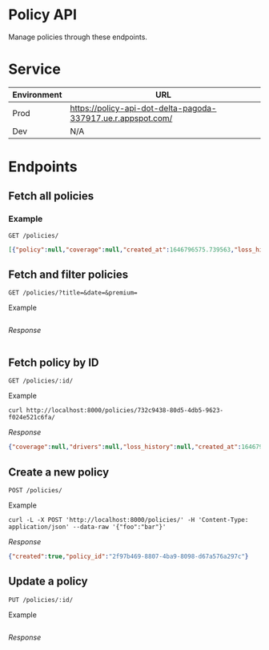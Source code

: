 # Policy API

Manage policies through these endpoints.

# Service

| Environment | URL |
| ----------- | --- |
| Prod | https://policy-api-dot-delta-pagoda-337917.ue.r.appspot.com/ |
| Dev  |  N/A  |


# Endpoints

## Fetch all policies

### Example

```http
GET /policies/
```

```json
[{"policy":null,"coverage":null,"created_at":1646796575.739563,"loss_history":null,"documents":{},"drivers":null,"insured":null,"id":"732c9438-80d5-4db5-9623-f024e521c6fa"},{"drivers":null,"policy":null,"insured":null,"documents":{},"loss_history":null,"created_at":1646795046.390487,"coverage":null,"id":"ac4c6814-93be-48a8-aa21-f63df5c4226c"}]
```

## Fetch and filter policies


```http
GET /policies/?title=&date=&premium=
```

Example

```
```

*Response*
```json
```

## Fetch policy by ID

```http
GET /policies/:id/
```

Example

```
curl http://localhost:8000/policies/732c9438-80d5-4db5-9623-f024e521c6fa/
```

*Response*

```json
{"coverage":null,"drivers":null,"loss_history":null,"created_at":1646796575.739563,"documents":{},"policy":null,"insured":null,"id":"732c9438-80d5-4db5-9623-f024e521c6fa"}
```

## Create a new policy

```http
POST /policies/
```

Example

```
curl -L -X POST 'http://localhost:8000/policies/' -H 'Content-Type: application/json' --data-raw '{"foo":"bar"}'
```

*Response*
```json
{"created":true,"policy_id":"2f97b469-8807-4ba9-8098-d67a576a297c"}
```

## Update a policy

```http
PUT /policies/:id/
```

Example

```
```

*Response*

```json
```